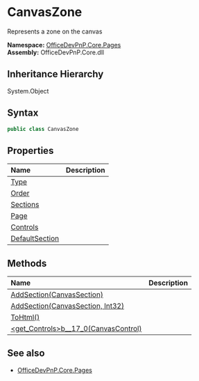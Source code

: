 # CanvasZone
Represents a zone on the canvas  

**Namespace:** [OfficeDevPnP.Core.Pages](OfficeDevPnP.Core.Pages.md)  
**Assembly:** OfficeDevPnP.Core.dll  
## Inheritance Hierarchy
System.Object  
## Syntax
```C#
public class CanvasZone
```
## Properties
|**Name**|**Description**|
|:-----|:-----|
| [Type](OfficeDevPnP.Core.Pages.CanvasZone.Type.md) | 
| [Order](OfficeDevPnP.Core.Pages.CanvasZone.Order.md) | 
| [Sections](OfficeDevPnP.Core.Pages.CanvasZone.Sections.md) | 
| [Page](OfficeDevPnP.Core.Pages.CanvasZone.Page.md) | 
| [Controls](OfficeDevPnP.Core.Pages.CanvasZone.Controls.md) | 
| [DefaultSection](OfficeDevPnP.Core.Pages.CanvasZone.DefaultSection.md) | 
## Methods
|**Name**|**Description**|
|:-----|:-----|
| [AddSection(CanvasSection)](OfficeDevPnP.Core.Pages.CanvasZone.AddSectionCanvasSection.md) | 
| [AddSection(CanvasSection, Int32)](OfficeDevPnP.Core.Pages.CanvasZone.AddSectionCanvasSectionInt32.md) | 
| [ToHtml()](OfficeDevPnP.Core.Pages.CanvasZone.ToHtml.md) | 
| [<get_Controls>b__17_0(CanvasControl)](OfficeDevPnP.Core.Pages.CanvasZone.<get_Controls>b__17_0CanvasControl.md) | 
## See also
- [OfficeDevPnP.Core.Pages](OfficeDevPnP.Core.Pages.md)
